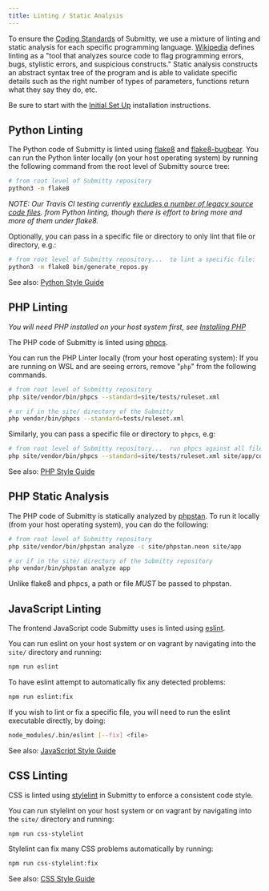 ```yaml
---
title: Linting / Static Analysis
---
```


To ensure the [Coding Standards](/developer/coding_style_guide) of Submitty, we use a mixture
of linting and static analysis for each specific programming language.
[Wikipedia](https://en.wikipedia.org/wiki/Lint_(software)) defines linting as
a "tool that analyzes source code to flag programming errors, bugs, stylistic errors, and suspicious constructs."
Static analysis constructs an abstract syntax tree of the program and is able to validate
specific details such as the right number of types of parameters, functions return what they say they do, etc.

Be sure to start with the [Initial Set Up](/developer/testing/#initial-set-up) installation instructions.

## Python Linting

The Python code of Submitty is linted using [flake8](https://flake8.pycqa.org/en/latest/) and
[flake8-bugbear](https://github.com/PyCQA/flake8-bugbear). You can run the Python linter
locally (on your host operating system) by running the following command from the root
level of Submitty source tree:

```bash
# from root level of Submitty repository
python3 -m flake8
```

_NOTE: Our Travis CI testing currently [excludes a number of legacy source code files](https://github.com/Submitty/Submitty/blob/master/.flake8).
from Python linting, though there is effort to bring more and more of them under flake8._

Optionally, you can pass in a specific file or directory to only lint that file or directory, e.g.:

```bash
# from root level of Submitty repository...  to lint a specific file:
python3 -m flake8 bin/generate_repos.py
```

See also: [Python Style Guide](/developer/coding_style_guide/python)

## PHP Linting

*You will need PHP installed on your host system first, see [Installing PHP](/developer/testing/install_php)*

The PHP code of Submitty is linted using [phpcs](https://github.com/squizlabs/PHP_CodeSniffer).

You can run the PHP Linter locally (from your host operating system):
If you are running on WSL and are seeing errors, remove "`php`" from the following commands.

```bash
# from root level of Submitty repository
php site/vendor/bin/phpcs --standard=site/tests/ruleset.xml

# or if in the site/ directory of the Submitty
php vendor/bin/phpcs --standard=tests/ruleset.xml
```

Similarly, you can pass a specific file or directory to `phpcs`, e.g:

```bash
# from root level of Submitty repository...  run phpcs against all files in this subdirectory
php site/vendor/bin/phpcs --standard=site/tests/ruleset.xml site/app/controllers/student/
```

See also: [PHP Style Guide](/developer/coding_style_guide/php)

## PHP Static Analysis

The PHP code of Submitty is statically analyzed by [phpstan](https://phpstan.org/user-guide/getting-started).
To run it locally (from your host operating system), you can do the following:

```bash
# from root level of Submitty repository
php site/vendor/bin/phpstan analyze -c site/phpstan.neon site/app

# or if in the site/ directory of the Submitty repository
php vendor/bin/phpstan analyze app
```

Unlike flake8 and phpcs, a path or file _MUST_ be passed to phpstan.

## JavaScript Linting

The frontend JavaScript code Submitty uses is linted using [eslint](https://eslint.org/).

You can run eslint on your host system or on vagrant by navigating into the `site/`
directory and running:

```bash
npm run eslint
```

To have eslint attempt to automatically fix any detected problems:

```bash
npm run eslint:fix
```

If you wish to lint or fix a specific file, you will need to run the eslint executable directly,
by doing:

```bash
node_modules/.bin/eslint [--fix] <file>
```

See also: [JavaScript Style Guide](/developer/coding_style_guide/javascript)

## CSS Linting

CSS is linted using [stylelint](https://stylelint.io/) in Submitty to enforce a consistent code style.

You can run stylelint on your host system or on vagrant by navigating into the `site/`
directory and running:

```bash
npm run css-stylelint
```

Stylelint can fix many CSS problems automatically by running:

```bash
npm run css-stylelint:fix
```

See also: [CSS Style Guide](/developer/coding_style_guide/css)

